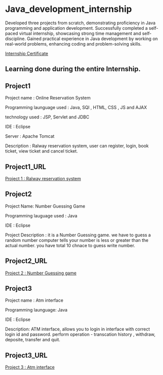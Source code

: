 # Java_development_internship

Developed three projects from scratch, demonstrating proficiency in Java programming and application development.
Successfully completed a self-paced virtual internship, showcasing strong time management and self-discipline.
Gained practical experience in Java development by working on real-world problems, enhancing coding and problem-solving skills.

[Internship Certificate](https://drive.google.com/file/d/1Sg1i9Ely5sQF8U01RgmPRHOGjzWtfhRx/view?usp=sharing)

## Learning done during the entire Internship. 
## Project1

Project name : Online Reservation System

Programming launguage used : Java, SQl , HTML, CSS , JS and AJAX

technology used : JSP, Servlet and JDBC

IDE : Eclipse

Server : Apache Tomcat

Description : Ralway reservation system, user can register, login, book ticket, view ticket and cancel ticket.

## Project1_URL

[Project 1 : Ralway reservation system](https://github.com/shivamu9/oibsip_task1-java-intern.git)

## Project2

Project Name: Number Guessing Game

Programming lauguage used : Java

IDE : Eclipse

Project Description : it is a Number Guessing game. we have to guess a random number computer tells your number is less or greater than the actual number. you have total 10 chnace to guess write number.

## Project2_URL

[Project 2 : Number Guessing game](https://github.com/shivamu9/oibsip_task2-java-intern.git)

## Project3

Project name : Atm interface

Programming launguage: Java

IDE : Eclipse

Description: ATM interface, allows you to login in interface with correct login id and password. perform operation - transcation history , withdraw, deposite, transfer and quit.

## Project3_URL

[Project 3 : Atm interface](https://github.com/shivamu9/oibsip_task3-java-intern.git)
